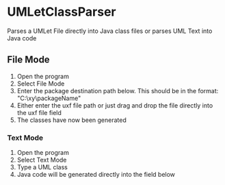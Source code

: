 # UMLetClassParser
Parses a UMLet File directly into Java class files or parses UML Text into Java code

## File Mode
1. Open the program
2. Select File Mode
3. Enter the package destination path below. This should be in the format: "C:\xy\packageName"
4. Either enter the uxf file path or just drag and drop the file directly into the uxf file field
5. The classes have now been generated

### Text Mode
1. Open the program
2. Select Text Mode
3. Type a UML class
4. Java code will be generated directly into the field below

